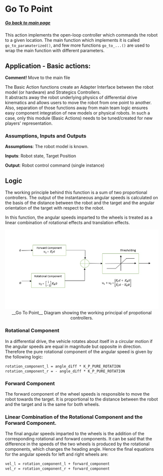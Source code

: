 # Go To Point
##### [Go back to main page](../../Documentation.md)

This action implements the open-loop controller which commands the robot to a given location. 
The main function which implements it is called ```go_to_paramaterized()```, 
and few more functions ```go_to_...()``` are used to wrap the main function with different parameters.

## Application - Basic actions: 
__Comment!__ Move to the main file

The Basic Action functions create an Adapter Interface between the robot model (or hardware) and Strategics Controllers.  
It abstracts away the robot underlying physics of differential drive kinematics and allows users to move the robot from one point to another.
Also, separation of those functions away from main team logic ensures easy component integration of new models or physical robots.
In such a case, only this module (Basic Actions) needs to be tuned/created for new players' representation.


### Assumptions, Inputs and Outputs
__Assumptions__: The robot model is known.

__Inputs__: Robot state, Target Position

__Output__: Robot control command (single instance)

## Logic

The working principle behind this function is a sum of two proportional controllers. 
The output of the instantaneous angular speeds is calculated on the basis of the distance between the robot and the target and the angular orientation of the target with respect to the robot. 

In this function, the angular speeds imparted to the wheels is treated as a linear combination of rotational effects and translation effects.
<p align="center">
  <img src="../../Images/GoToPoint.jpeg">
__Go To Point__ Diagram showing the working principal of propotional controllers.
</p>


### Rotational Component
In a differential drive, the vehicle rotates about itself in a circular motion if the angular speeds are equal in magnitude
but opposite in direction. Therefore the pure rotational component of the angular speed is given by the following logic:

```
rotation_component_l = angle_diff * K_P_PURE_ROTATION
rotation_component_r = - angle_diff * K_P_PURE_ROTATION
```


### Forward Component
The forward component of the wheel speeds is responsible to move the robot towards the target. It is proportional to the distance between the robot and the target and is the same for both wheels.

### Linear Combination of the Rotational Component and the Forward Component.
The final angular speeds imparted to the wheels is the addition of the corresponding rotational and forward components. It can be
said that the difference in the speeds of the two wheels is produced by the rotational components, which changes the heading
angle. Hence the final equations for the angular speeds for left and right wheels are:

```
vel_l = rotation_component_l + forward_component
vel_r = rotation_component_r + forward_component
```


